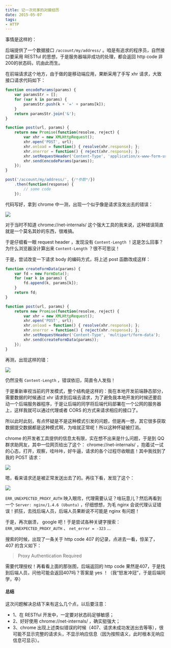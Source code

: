 ```yaml
---
title: 记一次坑爹的对接经历
date: 2015-05-07
tags:
- HTTP
---
```


事情是这样的：

后端提供了一个数据接口 `/account/my/address/` 。咱是有追求的程序员，自然接口要采用 RESTful 的思想，于是服务器端非成功的处理，都会返回 http code 非200的状态码，坑由此而生。
<!-- more -->

在前端请求这个地方，由于做的是移动端应用，果断采用了手写 xhr 请求，大致接口请求代码如下：

```js
function encodeParams(params) {
    var paramsStr = [];
    for (var k in params) {
        paramsStr.push(k + '=' + params[k]);
    }
    return paramsStr.join('&');
}

function post(url, params) {
    return new Promise(function(resolve, reject) {
        var xhr = new XMLHttpRequest();
        xhr.open('POST', url);
        xhr.onload = function() { resolve(xhr.response); };
        xhr.onerror = function() { reject(xhr.response); };
        xhr.setRequestHeader('Content-Type', 'application/x-www-form-urlencoded');
        xhr.send(encodeParams(params));
    });
}

post('/account/my/address/', {/*参数*/})
    .then(function(response) {
        // some code
    });
```


代码写好，拿到 chrome 中一测，出现一个似乎像是请求没发出去的错误：

![](https://github.com/yibuyisheng/blogs/blob/master/imgs/1.jpg?raw=true)

对于当时不知道 chrome://net-internals/ 这个强大工具的我来说，这种错误简直就是一个莫名其妙的东西，很难搞。

于是仔细看一眼 request header ，发现没有 `Content-Length` ！这是怎么回事？为什么浏览器没计算出来 `Content-Length` ？很不可思议！

于是，尝试改变一下请求 body 的编码方式，将上述 post 函数改成这样：

```js
function createFormData(params) {
    var fd = new FormData();
    for (var k in params) {
        fd.append(k, params[k]);
    }
    return fd;
}

function post(url, params) {
    return new Promise(function(resolve, reject) {
        var xhr = new XMLHttpRequest();
        xhr.open('POST', url);
        xhr.onload = function() { resolve(xhr.response); };
        xhr.onerror = function() { reject(xhr.response); };
        xhr.setRequestHeader('Content-Type', 'multipart/form-data');
        xhr.send(createFormData(params));
    });
}
```

再测，出现这样的错：

![](https://github.com/yibuyisheng/blogs/blob/master/imgs/2.jpg?raw=true)

仍然没有 `Content-Length` ，错误依旧，简直令人发指！

于是重新审视当前的开发模式，整个结构是这样的：我在本地开发前端静态部分，需要数据的时候通过 xhr 请求到后端去请求，为了避免我本地开发的时候还要启动一个后端服务器程序，于是让后端的同学将后端代码部署在一个公网的服务器上，这样我就可以通过代理或者 CORS 的方式来请求相应的接口了。

所以此时此刻，有点怀疑是不是这种模式引发的问题，但是再一想，其它很多获取数据提交数据都是这种模式啊，为啥就正常呢！所以这种怀疑被打消。

chrome 的开发者工具提供的信息太有限，实在想不出来是什么问题，于是到 QQ 群求助网友，其中一位网页给出了这个： chrome://net-internals/ ，抱着试一试的心态，打开，观察，哇咔咔，好牛逼，请求的各个过程尽收眼底！其中我找到了我的 POST 请求：

![](https://github.com/yibuyisheng/blogs/blob/master/imgs/3.jpg?raw=true)

嗯，看来请求还是被正常发送出去了的。再往下看，发现了这个：

![](https://github.com/yibuyisheng/blogs/blob/master/imgs/4.jpg?raw=true)

`ERR_UNEXPECTED_PROXY_AUTH` 映入眼帘，代理需要认证？啥玩意儿？然后再看到一个 `Server: nginx/1.4.6 (Ubuntu)` ，仔细想想，为毛 nginx 会说代理认证错误！抓狂，去找后端人员，后端人员果断说不可能是 nginx 有问题！

于是，再次崩溃， google 吧！于是尝试各种关键字搜索： `ERR_UNEXPECTED_PROXY_AUTH` 、 `net_error = -323` ...

搜索的时候，出现了一条关于 http code 407 的记录，点进去一看，惊呆了， 407 的含义如下：

> Proxy Authentication Required

需要代理授权！再看看上面的那张图，后端返回的 http code 果然是407，于是找到后端人员，问他可能会返回407吗？答案是 yes ！（我“怒发冲冠”，于是后端同学，卒）

#### 总结

这次问题解决总结下来有这么几个点，以后要注意：

* 1、在 RESTful 开发中，一定要对状态码足够敏感；
* 2、好好使用 chrome://net-internals/ ，确实挺强大；
* 3、chrome 出现上述类似错误的时候（407、请求未成功发送出去等等），很可能不显示完整的请求头，不显示响应信息（因为按照语义，此时根本无响应信息可显示）。

